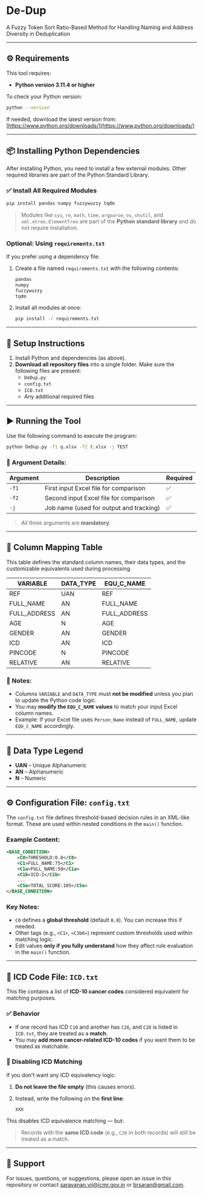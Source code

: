 # De-Dup
A Fuzzy Token Sort Ratio-Based Method for Handling Naming and Address Diversity in Deduplication

---

## ⚙️ Requirements

This tool requires:

- **Python version 3.11.4 or higher**

To check your Python version:

```bash
python --version
```

If needed, download the latest version from: [https://www.python.org/downloads/](https://www.python.org/downloads/)

---

## 📦 Installing Python Dependencies

After installing Python, you need to install a few external modules. Other required libraries are part of the Python Standard Library.

### ✅ Install All Required Modules

```bash
pip install pandas numpy fuzzywuzzy tqdm
```

> Modules like `sys`, `re`, `math`, `time`, `argparse`, `os`, `shutil`, and `xml.etree.ElementTree` are part of the **Python standard library** and do not require installation.

### Optional: Using `requirements.txt`

If you prefer using a dependency file:

1. Create a file named `requirements.txt` with the following contents:

    ```txt
    pandas
    numpy
    fuzzywuzzy
    tqdm
    ```

2. Install all modules at once:

    ```bash
    pip install -r requirements.txt
    ```

---

## 📁 Setup Instructions

1. Install Python and dependencies (as above).
2. **Download all repository files** into a single folder. Make sure the following files are present:
   - `DeDup.py`
   - `config.txt`
   - `ICD.txt`
   - Any additional required files

---

## ▶️ Running the Tool

Use the following command to execute the program:

```bash
python DeDup.py -f1 q.xlsx -f2 t.xlsx -j TEST
```

### 🔹 Argument Details:

| Argument | Description                                | Required |
|----------|--------------------------------------------|----------|
| `-f1`    | First input Excel file for comparison       | ✅       |
| `-f2`    | Second input Excel file for comparison      | ✅       |
| `-j`     | Job name (used for output and tracking)     | ✅       |

> All three arguments are **mandatory**.

---

## 🧾 Column Mapping Table

This table defines the standard column names, their data types, and the customizable equivalents used during processing.

| VARIABLE      | DATA_TYPE | EQU_C_NAME   |
|---------------|-----------|--------------|
| REF           | UAN       | REF          |
| FULL_NAME     | AN        | FULL_NAME    |
| FULL_ADDRESS  | AN        | FULL_ADDRESS |
| AGE           | N         | AGE          |
| GENDER        | AN        | GENDER       |
| ICD           | AN        | ICD          |
| PINCODE       | N         | PINCODE      |
| RELATIVE      | AN        | RELATIVE     |

### 📝 Notes:

- Columns `VARIABLE` and `DATA_TYPE` must **not be modified** unless you plan to update the Python code logic.
- You may **modify the `EQU_C_NAME` values** to match your input Excel column names.
- Example: If your Excel file uses `Person_Name` instead of `FULL_NAME`, update `EQU_C_NAME` accordingly.

---

## 🧩 Data Type Legend

- **UAN** – Unique Alphanumeric  
- **AN** – Alphanumeric  
- **N** – Numeric  

---

## ⚙️ Configuration File: `config.txt`

The `config.txt` file defines threshold-based decision rules in an XML-like format. These are used within nested conditions in the `main()` function.

### Example Content:

```xml
<BASE_CONDITION>
    <C0>THRESHOLD:0.0</C0>
    <C1>FULL_NAME:75</C1>
    <C1a>FULL_NAME:50</C1a>
    <C1b>ICD:1</C1b>
    ...
    <C5e>TOTAL_SCORE:105</C5e>
</BASE_CONDITION>
```

### Key Notes:

- `C0` defines a **global threshold** (default `0.0`). You can increase this if needed.
- Other tags (e.g., `<C1>`, `<C3b6>`) represent custom thresholds used within matching logic.
- Edit values **only if you fully understand** how they affect rule evaluation in the `main()` function.

---

## 🧾 ICD Code File: `ICD.txt`

This file contains a list of **ICD-10 cancer codes** considered equivalent for matching purposes.

### ✅ Behavior

- If one record has ICD `C10` and another has `C26`, and `C26` is listed in `ICD.txt`, they are treated as a **match**.
- You may **add more cancer-related ICD-10 codes** if you want them to be treated as matchable.

### 🛑 Disabling ICD Matching

If you don't want any ICD equivalency logic:

1. **Do not leave the file empty** (this causes errors).
2. Instead, write the following on the **first line**:

   ```
   XXX
   ```

This disables ICD equivalence matching — but:

> Records with the **same ICD code** (e.g., `C26` in both records) will still be treated as a match.

---

## 🧰 Support

For issues, questions, or suggestions, please open an issue in this repository or contact saravanan.vij@icmr.gov.in or brsaran@gmail.com.
